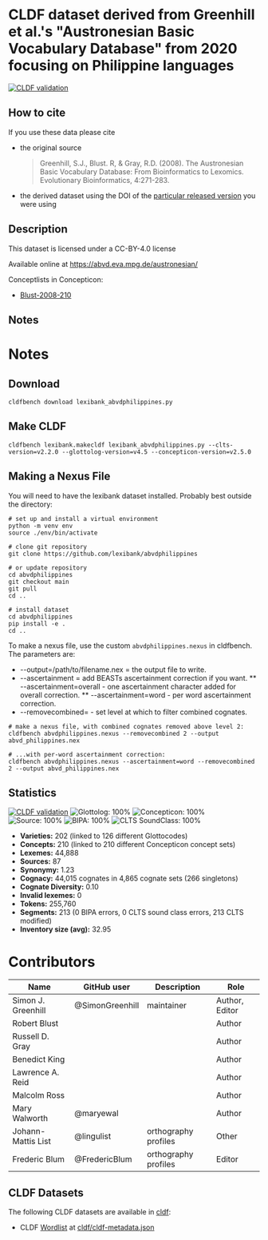 # CLDF dataset derived from Greenhill et al.'s "Austronesian Basic Vocabulary Database" from 2020 focusing on Philippine languages

[![CLDF validation](https://github.com/lexibank/abvd_philippines/workflows/CLDF-validation/badge.svg)](https://github.com/lexibank/abvd_philippines/actions?query=workflow%3ACLDF-validation)

## How to cite

If you use these data please cite
- the original source
  > Greenhill, S.J., Blust. R, & Gray, R.D. (2008). The Austronesian Basic Vocabulary Database: From Bioinformatics to Lexomics. Evolutionary Bioinformatics, 4:271-283.
- the derived dataset using the DOI of the [particular released version](../../releases/) you were using

## Description


This dataset is licensed under a CC-BY-4.0 license

Available online at https://abvd.eva.mpg.de/austronesian/


Conceptlists in Concepticon:
- [Blust-2008-210](https://concepticon.clld.org/contributions/Blust-2008-210)
## Notes

# Notes

## Download

```shell
cldfbench download lexibank_abvdphilippines.py
```

## Make CLDF

```shell
cldfbench lexibank.makecldf lexibank_abvdphilippines.py --clts-version=v2.2.0 --glottolog-version=v4.5 --concepticon-version=v2.5.0 
```

## Making a Nexus File

You will need to have the lexibank dataset installed. Probably best outside the directory:

```shell
# set up and install a virtual environment
python -m venv env
source ./env/bin/activate

# clone git repository
git clone https://github.com/lexibank/abvdphilippines

# or update repository
cd abvdphilippines
git checkout main
git pull
cd ..

# install dataset
cd abvdphilippines
pip install -e .
cd ..
```

To make a nexus file, use the custom `abvdphilippines.nexus` in cldfbench. The parameters are:

* --output=/path/to/filename.nex = the output file to write.
* --ascertainment = add BEASTs ascertainment correction if you want.
** --ascertainment=overall - one ascertainment character added for overall correction.
** --ascertainment=word - per word ascertainment correction.
* --removecombined=<int> - set level at which to filter combined cognates.

```shell
# make a nexus file, with combined cognates removed above level 2:
cldfbench abvdphilippines.nexus --removecombined 2 --output abvd_philippines.nex

# ...with per-word ascertainment correction:
cldfbench abvdphilippines.nexus --ascertainment=word --removecombined 2 --output abvd_philippines.nex
```



## Statistics


[![CLDF validation](https://github.com/lexibank/abvd_philippines/workflows/CLDF-validation/badge.svg)](https://github.com/lexibank/abvd_philippines/actions?query=workflow%3ACLDF-validation)
![Glottolog: 100%](https://img.shields.io/badge/Glottolog-100%25-brightgreen.svg "Glottolog: 100%")
![Concepticon: 100%](https://img.shields.io/badge/Concepticon-100%25-brightgreen.svg "Concepticon: 100%")
![Source: 100%](https://img.shields.io/badge/Source-100%25-brightgreen.svg "Source: 100%")
![BIPA: 100%](https://img.shields.io/badge/BIPA-100%25-brightgreen.svg "BIPA: 100%")
![CLTS SoundClass: 100%](https://img.shields.io/badge/CLTS%20SoundClass-100%25-brightgreen.svg "CLTS SoundClass: 100%")

- **Varieties:** 202 (linked to 126 different Glottocodes)
- **Concepts:** 210 (linked to 210 different Concepticon concept sets)
- **Lexemes:** 44,888
- **Sources:** 87
- **Synonymy:** 1.23
- **Cognacy:** 44,015 cognates in 4,865 cognate sets (266 singletons)
- **Cognate Diversity:** 0.10
- **Invalid lexemes:** 0
- **Tokens:** 255,760
- **Segments:** 213 (0 BIPA errors, 0 CLTS sound class errors, 213 CLTS modified)
- **Inventory size (avg):** 32.95

# Contributors

Name               | GitHub user     | Description                          | Role
---                | ---             | ---                                  | ---
Simon J. Greenhill | @SimonGreenhill | maintainer                           | Author, Editor
Robert Blust | |                            | Author
Russell D. Gray | |                            | Author
Benedict King | |                            | Author
Lawrence A. Reid | |                            | Author
Malcolm Ross | |                            | Author
Mary Walworth | @maryewal |                            | Author
Johann-Mattis List | @lingulist  | orthography profiles | Other
Frederic Blum| @FredericBlum  | orthography profiles | Editor




## CLDF Datasets

The following CLDF datasets are available in [cldf](cldf):

- CLDF [Wordlist](https://github.com/cldf/cldf/tree/master/modules/Wordlist) at [cldf/cldf-metadata.json](cldf/cldf-metadata.json)